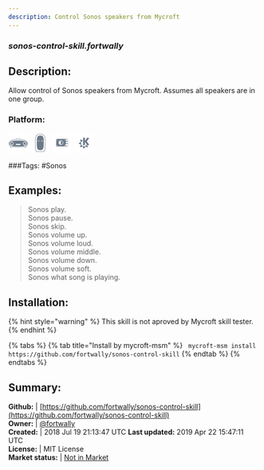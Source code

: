 ```yaml
---
description: Control Sonos speakers from Mycroft
---
```


### _sonos-control-skill.fortwally_  
## Description:  
Allow control of Sonos speakers from Mycroft.
Assumes all speakers are in one group.  
### Platform:  
 ![Mark I](../.gitbook/assets/mark-1-icon.png)  ![Mark II](../.gitbook/assets/mark-2-icon.png)  ![Picroft](../.gitbook/assets/picroft-icon.png)  ![plasmoid](../.gitbook/assets/kde.png)   
  
###Tags: \#Sonos   
## Examples:  
> Sonos play.  
> Sonos pause.  
> Sonos skip.  
> Sonos volume up.  
> Sonos volume loud.  
> Sonos volume middle.  
> Sonos volume down.  
> Sonos volume soft.  
> Sonos what song is playing.  
  
## Installation:  
{% hint style="warning" %}
This skill is not aproved by Mycroft skill tester.
{% endhint %}
    
{% tabs %}
{% tab title="Install by mycroft-msm" %}
``` mycroft-msm install https://github.com/fortwally/sonos-control-skill```
{% endtab %}
  {% endtabs %}
    
## Summary:  
**Github:** | [https://github.com/fortwally/sonos-control-skill](https://github.com/fortwally/sonos-control-skill)  
**Owner:** | [@fortwally](https://github.com/fortwally)  
**Created:** | 2018 Jul 19 21:13:47 UTC  **Last updated:** 2019 Apr 22 15:47:11 UTC  
**License:** | MIT License  
**Market status:** | [Not in Market](https://market.mycroft.ai/skill/)  
